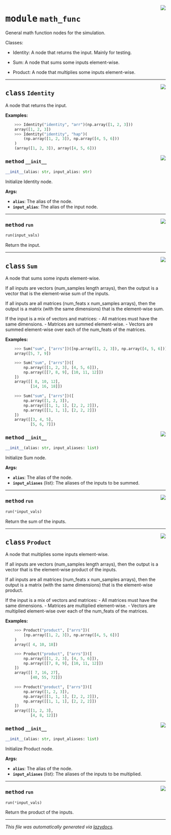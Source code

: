 <!-- markdownlint-disable -->

<a href="../../pheno_sim/func_nodes/math_func.py#L0"><img align="right" style="float:right;" src="https://img.shields.io/badge/-source-cccccc?style=flat-square"></a>

# <kbd>module</kbd> `math_func`
General math function nodes for the simulation. 

Classes: 

 * Identity: A node that returns the input. Mainly for testing.  

 * Sum: A node that sums some inputs element-wise. 

 * Product: A node that multiplies some inputs element-wise. 



---

<a href="../../pheno_sim/func_nodes/math_func.py#L18"><img align="right" style="float:right;" src="https://img.shields.io/badge/-source-cccccc?style=flat-square"></a>

## <kbd>class</kbd> `Identity`
A node that returns the input. 



**Examples:**
 ```python
     >>> Identity("identity", "arr")(np.array([1, 2, 3]))
     array([1, 2, 3])
     >>> Identity("identity", "hap")(
         (np.array([1, 2, 3]), np.array([4, 5, 6]))
     )
     (array([1, 2, 3]), array([4, 5, 6]))
``` 

<a href="../../pheno_sim/func_nodes/math_func.py#L32"><img align="right" style="float:right;" src="https://img.shields.io/badge/-source-cccccc?style=flat-square"></a>

### <kbd>method</kbd> `__init__`

```python
__init__(alias: str, input_alias: str)
```

Initialize Identity node. 



**Args:**
 
 - <b>`alias`</b>:  The alias of the node. 
 - <b>`input_alias`</b>:  The alias of the input node. 




---

<a href="../../pheno_sim/func_nodes/math_func.py#L42"><img align="right" style="float:right;" src="https://img.shields.io/badge/-source-cccccc?style=flat-square"></a>

### <kbd>method</kbd> `run`

```python
run(input_vals)
```

Return the input. 


---

<a href="../../pheno_sim/func_nodes/math_func.py#L47"><img align="right" style="float:right;" src="https://img.shields.io/badge/-source-cccccc?style=flat-square"></a>

## <kbd>class</kbd> `Sum`
A node that sums some inputs element-wise. 

If all inputs are vectors (num_samples length arrays), then the output is a vector that is the element-wise sum of the inputs. 

If all inputs are all matrices (num_feats x num_samples arrays), then the output is a matrix (with the same dimensions) that is the  element-wise sum. 

If the input is a mix of vectors and matrices: 
    - All matrices must have the same dimensions. 
    - Matrices are summed element-wise. 
    - Vectors are summed element-wise over each of the num_feats of  the matrices. 



**Examples:**
 ```python
     >>> Sum("sum", ["arrs"])([np.array([1, 2, 3]), np.array([4, 5, 6])])
     array([5, 7, 9])

     >>> Sum("sum", ["arrs"])([
         np.array([[1, 2, 3], [4, 5, 6]]),
         np.array([[7, 8, 9], [10, 11, 12]])
     ])
     array([[ 8, 10, 12],
            [14, 16, 18]])
     
     >>> Sum("sum", ["arrs"])([
         np.array([1, 2, 3]),
         np.array([[1, 1, 1], [2, 2, 2]]),
         np.array([[1, 1, 1], [2, 2, 2]])
     ])
     array([[3, 4, 5],
            [5, 6, 7]])
```          

<a href="../../pheno_sim/func_nodes/math_func.py#L85"><img align="right" style="float:right;" src="https://img.shields.io/badge/-source-cccccc?style=flat-square"></a>

### <kbd>method</kbd> `__init__`

```python
__init__(alias: str, input_aliases: list)
```

Initialize Sum node. 



**Args:**
 
 - <b>`alias`</b>:  The alias of the node. 
 - <b>`input_aliases`</b> (list):  The aliases of the inputs to be summed. 




---

<a href="../../pheno_sim/func_nodes/math_func.py#L95"><img align="right" style="float:right;" src="https://img.shields.io/badge/-source-cccccc?style=flat-square"></a>

### <kbd>method</kbd> `run`

```python
run(*input_vals)
```

Return the sum of the inputs. 


---

<a href="../../pheno_sim/func_nodes/math_func.py#L100"><img align="right" style="float:right;" src="https://img.shields.io/badge/-source-cccccc?style=flat-square"></a>

## <kbd>class</kbd> `Product`
A node that multiplies some inputs element-wise. 

If all inputs are vectors (num_samples length arrays), then the output is a vector that is the element-wise product of the inputs. 

If all inputs are all matrices (num_feats x num_samples arrays), then the output is a matrix (with the same dimensions) that is the element-wise product. 

If the input is a mix of vectors and matrices: 
    - All matrices must have the same dimensions. 
    - Matrices are multiplied element-wise. 
    - Vectors are multiplied element-wise over each of the num_feats of  the matrices. 



**Examples:**
 ```python
     >>> Product("product", ["arrs"])(
         [np.array([1, 2, 3]), np.array([4, 5, 6])]
     )
     array([ 4, 10, 18])

     >>> Product("product", ["arrs"])([
         np.array([[1, 2, 3], [4, 5, 6]]),
         np.array([[7, 8, 9], [10, 11, 12]])
     ])
     array([[ 7, 16, 27],
            [40, 55, 72]])
     
     >>> Product("product", ["arrs"])([
         np.array([1, 2, 3]),
         np.array([[1, 1, 1], [2, 2, 2]]),
         np.array([[1, 1, 1], [2, 2, 2]])
     ])
     array([[1, 2, 3],
            [4, 8, 12]])
``` 

<a href="../../pheno_sim/func_nodes/math_func.py#L140"><img align="right" style="float:right;" src="https://img.shields.io/badge/-source-cccccc?style=flat-square"></a>

### <kbd>method</kbd> `__init__`

```python
__init__(alias: str, input_aliases: list)
```

Initialize Product node. 



**Args:**
 
 - <b>`alias`</b>:  The alias of the node. 
 - <b>`input_aliases`</b> (list):  The aliases of the inputs to be multiplied. 




---

<a href="../../pheno_sim/func_nodes/math_func.py#L150"><img align="right" style="float:right;" src="https://img.shields.io/badge/-source-cccccc?style=flat-square"></a>

### <kbd>method</kbd> `run`

```python
run(*input_vals)
```

Return the product of the inputs. 




---

_This file was automatically generated via [lazydocs](https://github.com/ml-tooling/lazydocs)._
